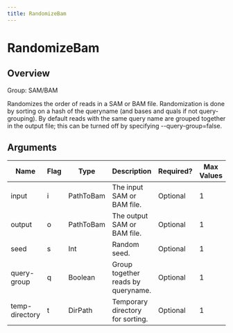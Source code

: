 ```yaml
---
title: RandomizeBam
---
```


# RandomizeBam

## Overview
Group: SAM/BAM

Randomizes the order of reads in a SAM or BAM file. Randomization is done by sorting
on a hash of the queryname (and bases and quals if not query-grouping). By default
reads with the same query name are grouped together in the output file; this can be
turned off by specifying --query-group=false.

## Arguments

|Name|Flag|Type|Description|Required?|Max Values|Default Values|
|----|----|----|-----------|---------|----------|--------------|
|input|i|PathToBam|The input SAM or BAM file.|Optional|1|/dev/stdin|
|output|o|PathToBam|The output SAM or BAM file.|Optional|1|/dev/stdout|
|seed|s|Int|Random seed.|Optional|1|42|
|query-group|q|Boolean|Group together reads by queryname.|Optional|1|true|
|temp-directory|t|DirPath|Temporary directory for sorting.|Optional|1|/var/folders/mz/34h8j89n1jj2mg6frd0lmqxh0000gn/T|

